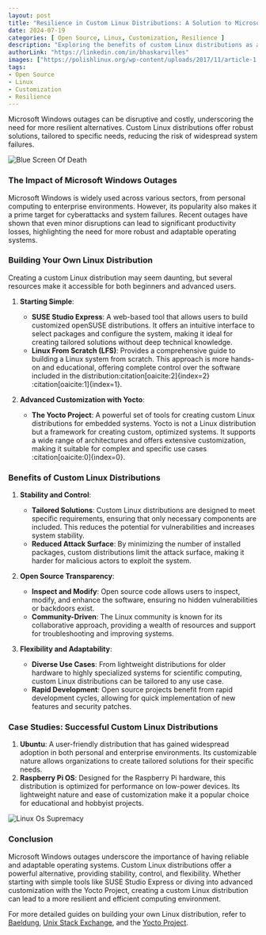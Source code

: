 ```yaml
---
layout: post
title: "Resilience in Custom Linux Distributions: A Solution to Microsoft Windows Outages"
date: 2024-07-19
categories: [ Open Source, Linux, Customization, Resilience ]
description: "Exploring the benefits of custom Linux distributions as a robust alternative to Microsoft Windows outages."
authorLink: "https://linkedin.com/in/bhaskarvilles"
images: ["https://polishlinux.org/wp-content/uploads/2017/11/article-1.jpg"]
tags:
- Open Source
- Linux
- Customization
- Resilience
---
```


Microsoft Windows outages can be disruptive and costly, underscoring the need for more resilient alternatives. Custom Linux distributions offer robust solutions, tailored to specific needs, reducing the risk of widespread system failures.

![Blue Screen Of Death](https://images.moneycontrol.com/static-mcnews/2024/07/20240719092012_windows.jpg)

### The Impact of Microsoft Windows Outages

Microsoft Windows is widely used across various sectors, from personal computing to enterprise environments. However, its popularity also makes it a prime target for cyberattacks and system failures. Recent outages have shown that even minor disruptions can lead to significant productivity losses, highlighting the need for more robust and adaptable operating systems.

### Building Your Own Linux Distribution

Creating a custom Linux distribution may seem daunting, but several resources make it accessible for both beginners and advanced users.

1. **Starting Simple**:
   - **SUSE Studio Express**: A web-based tool that allows users to build customized openSUSE distributions. It offers an intuitive interface to select packages and configure the system, making it ideal for creating tailored solutions without deep technical knowledge.
   - **Linux From Scratch (LFS)**: Provides a comprehensive guide to building a Linux system from scratch. This approach is more hands-on and educational, offering complete control over the software included in the distribution&#8203;:citation[oaicite:2]{index=2}&#8203;&#8203;:citation[oaicite:1]{index=1}&#8203;.

2. **Advanced Customization with Yocto**:
   - **The Yocto Project**: A powerful set of tools for creating custom Linux distributions for embedded systems. Yocto is not a Linux distribution but a framework for creating custom, optimized systems. It supports a wide range of architectures and offers extensive customization, making it suitable for complex and specific use cases&#8203;:citation[oaicite:0]{index=0}&#8203;.

### Benefits of Custom Linux Distributions

1. **Stability and Control**:
   - **Tailored Solutions**: Custom Linux distributions are designed to meet specific requirements, ensuring that only necessary components are included. This reduces the potential for vulnerabilities and increases system stability.
   - **Reduced Attack Surface**: By minimizing the number of installed packages, custom distributions limit the attack surface, making it harder for malicious actors to exploit the system.

2. **Open Source Transparency**:
   - **Inspect and Modify**: Open source code allows users to inspect, modify, and enhance the software, ensuring no hidden vulnerabilities or backdoors exist.
   - **Community-Driven**: The Linux community is known for its collaborative approach, providing a wealth of resources and support for troubleshooting and improving systems.

3. **Flexibility and Adaptability**:
   - **Diverse Use Cases**: From lightweight distributions for older hardware to highly specialized systems for scientific computing, custom Linux distributions can be tailored to any use case.
   - **Rapid Development**: Open source projects benefit from rapid development cycles, allowing for quick implementation of new features and security patches.

### Case Studies: Successful Custom Linux Distributions

1. **Ubuntu**: A user-friendly distribution that has gained widespread adoption in both personal and enterprise environments. Its customizable nature allows organizations to create tailored solutions for their specific needs.
2. **Raspberry Pi OS**: Designed for the Raspberry Pi hardware, this distribution is optimized for performance on low-power devices. Its lightweight nature and ease of customization make it a popular choice for educational and hobbyist projects.

![Linux Os Supremacy](https://polishlinux.org/wp-content/uploads/2017/11/article-1.jpg)

### Conclusion

Microsoft Windows outages underscore the importance of having reliable and adaptable operating systems. Custom Linux distributions offer a powerful alternative, providing stability, control, and flexibility. Whether starting with simple tools like SUSE Studio Express or diving into advanced customization with the Yocto Project, creating a custom Linux distribution can lead to a more resilient and efficient computing environment.

For more detailed guides on building your own Linux distribution, refer to [Baeldung](https://www.baeldung.com/linux/make-your-distribution), [Unix Stack Exchange](https://unix.stackexchange.com/questions/87011/how-to-easily-build-your-own-linux-distro), and the [Yocto Project](https://www.yoctoproject.org/).
